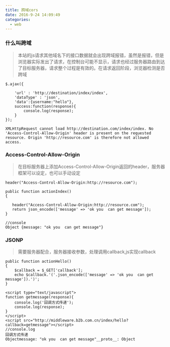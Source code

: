 ```yaml
---
title: 跨域cors
date: 2016-9-24 14:09:49
categories:
  - web
---
```


### 什么叫跨域

> 本站的js请求其他域名下的接口数据就会出现跨域报错，虽然是报错，但是浏览器实际发出了请求，在控制台可能不显示，请求也经过服务器路由到达了目标服务器，请求整个过程是有效的。在请求返回阶段，浏览器检测是否跨域
	
	$.ajax({

		'url' : 'http://destination/index/index',
		'dataType' : 'json',
		'data':{username:"hello"},
		success:function(response){
			console.log(response);
		}
	});

	XMLHttpRequest cannot load http://destination.com/index/index. No 'Access-Control-Allow-Origin' header is present on the requested resource. Origin 'http://resource.com' is therefore not allowed access.

<!--more-->

### Access-Control-Allow-Origin
>在目标服务器上添加Access-Control-Allow-Origin返回的header，服务器框架可以设定，也可以手动设定

	header("Access-Control-Allow-Origin:http://resource.com");

	public function actionIndex()
    {

       header("Access-Control-Allow-Origin:http://resource.com");
       return json_encode(['message' => 'ok you  can get message']);
    }

	//console
    Object {message: "ok you  can get message"}

### JSONP
> 需要服务器配合，服务器接收参数，处理调用callback,js实现callback

	public function actionHello()
    {
        $callback = $_GET['callback'];
        echo $callback.'('.json_encode(['message' => 'ok you  can get message']).')';
    }

    <script type="text/javascript"> 
	function getmessage(response){
		console.log('回调方式传递');
		console.log(response);
	}
	</script>
	<script src="http://middleware.b2b.com.cn/index/hello?callback=getmessage"></script>
	//console.log
	回调方式传递
    Objectmessage: "ok you  can get message"__proto__: Object
